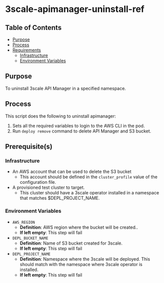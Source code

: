 # 3scale-apimanager-uninstall-ref<!-- omit from toc -->

## Table of Contents<!-- omit from toc -->
- [Purpose](#purpose)
- [Process](#process)
- [Requirements](#requirements)
  - [Infrastructure](#infrastructure)
  - [Environment Variables](#environment-variables)

## Purpose

To uninstall 3scale API Manager in a specified namespace.

## Process

This script does the following to uninstall apimanager:
1. Sets all the required variables to login to the AWS CLI in the pod.
2. Run `deploy remove` command to delete API Manager and S3 bucket.

## Prerequisite(s)

### Infrastructure

- An AWS account that can be used to delete the S3 bucket
  - This account should be defined in the `cluster_profile` value of the configuration file.
- A provisioned test cluster to target.
  - This cluster should have a 3scale operator installed in a namespace that matches $DEPL_PROJECT_NAME. 

### Environment Variables

- `AWS_REGION`
  - **Definition**: AWS region where the bucket will be created..
  - **If left empty**: This step will fail
- `DEPL_BUCKET_NAME`
  - **Definition**: Name of S3 bucket created for 3scale.
  - **If left empty**: This step will fail
- `DEPL_PROJECT_NAME`
  - **Definition**: Namespace where the 3scale will be deployed. This should match with the namespace where 3scale operator is installed.
  - **If left empty**: This step will fail
